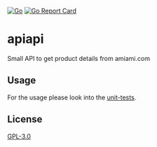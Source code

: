 [![Go](https://github.com/Stegosawr/apiapi/actions/workflows/go.yml/badge.svg)](https://github.com/Stegosawr/apiapi/actions/workflows/go.yml)
[![Go Report Card](https://goreportcard.com/badge/github.com/Stegosawr/apiapi)](https://goreportcard.com/report/github.com/Stegosawr/apiapi)

# apiapi
Small API to get product details from amiami.com

## Usage

For the usage please look into the [unit-tests](apiapi_test.go).

## License

[GPL-3.0](LICENSE)